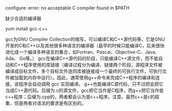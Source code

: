 



configure: error: no acceptable C compiler found in $PATH



缺少合适的编译器

yum install gcc-c++

gcc为GNU Compiler Collection的缩写，可以编译C和C++源代码等，它是GNU开发的C和C++以及其他很多种语言的编译器（最早的时候只能编译C，后来很快进化成一个编译多种语言的集合，如Fortran、Pascal、Objective-C、Java、Ada、 Go等。）
gcc在编译C++源代码的阶段，只能编译C++源文件，而不能自动和C++程序使用的库链接（编译过程分为编译、链接两个阶段，源程序文件被编译成目标文件，多个目标文件连同库被链接成一个最终的可执行文件，可执行文件被加载到内存中运行）。因此，通常使用g++命令来完成C++程序的编译和连接，该程序会自动调用 gcc 实现编译。
g++也能编译C源代码，只不过把会把它当成C++源代码。后缀为.c的源文件，gcc把它当作是C程序，而g++把它当作是c++程序；后缀为.cpp的，两者都会认为是c++程序。注意，虽然c++是c的超集，但是两者对语法的要求是有区别的。